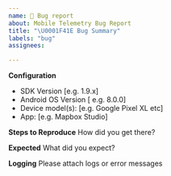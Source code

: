 ```yaml
---
name: 🐞 Bug report
about: Mobile Telemetry Bug Report
title: "\U0001F41E Bug Summary"
labels: "bug"
assignees:

---
```


**Configuration**
 - SDK Version [e.g. 1.9.x]
 - Android OS Version [ e.g. 8.0.0]
 - Device model(s): [e.g. Google Pixel XL etc]
 - App: [e.g. Mapbox Studio]

**Steps to Reproduce**
How did you get there?

**Expected**
What did you expect?

**Logging**
Please attach logs or error messages